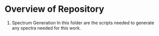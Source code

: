 # Overview of Repository

1. Spectrum Generation
   In this folder are the scripts needed to generate any spectra needed for this work.
